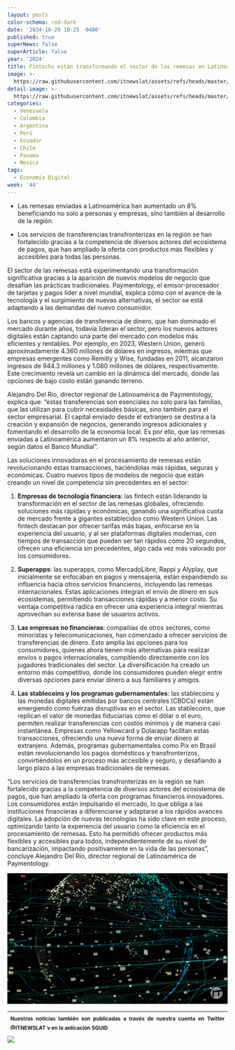 ```yaml
---
layout: posts
color-schema: red-dark
date: '2024-10-29 10:25 -0400'
published: true
superNews: false
superArticle: false
year: '2024'
title: Fintechs están transformando el sector de las remesas en Latinoamérica
image: >-
  https://raw.githubusercontent.com/itnewslat/assets/refs/heads/master/img/540x320/fintechs-p.jpg
detail-image: >-
  https://raw.githubusercontent.com/itnewslat/assets/refs/heads/master/img/1024x680/fintechs-g.jpg
categories:
  - Venezuela
  - Colombia
  - Argentina
  - Perú
  - Ecuador
  - Chile
  - Panama
  - Mexico
tags:
  - Economía Digital
week: '44'
---
```

- Las remesas enviadas a Latinoamérica han aumentado un 8% beneficiando no solo a personas y empresas, sino también al desarrollo de la región.

- Los servicios de transferencias transfronterizas en la región se han fortalecido gracias a la competencia de diversos actores del ecosistema de pagos, que han ampliado la oferta con productos más flexibles y accesibles para todas las personas.

El sector de las remesas está experimentando una transformación significativa gracias a la aparición de nuevos modelos de negocio que desafían las prácticas tradicionales. Paymentology, el emisor-procesador de tarjetas y pagos líder a nivel mundial, explica cómo con el avance de la tecnología y el surgimiento de nuevas alternativas, el sector se está adaptando a las demandas del nuevo consumidor.

Los bancos y agencias de transferencia de dinero, que han dominado el mercado durante años, todavía lideran el sector, pero los nuevos actores digitales están captando una parte del mercado con modelos más eficientes y rentables. Por ejemplo, en 2023, Western Union, generó aproximadamente 4.360 millones de dólares en ingresos, mientras que empresas emergentes como Remitly y Wise, fundadas en 2011, alcanzaron ingresos de 944.3 millones y 1.080 millones de dólares, respectivamente. Este crecimiento revela un cambio en la dinámica del mercado, donde las opciones de bajo costo están ganando terreno.

Alejandro Del Río, director regional de Latinoamérica de Paymentology, explica que: “estas transferencias son esenciales no solo para las familias, que las utilizan para cubrir necesidades básicas, sino también para el sector empresarial. El capital enviado desde el extranjero se destina a la creación y expansión de negocios, generando ingresos adicionales y fomentando el desarrollo de la economía local. Es por ello, que las remesas enviadas a Latinoamérica aumentaron un 8% respecto al año anterior, según datos el Banco Mundial”.

Las soluciones innovadoras en el procesamiento de remesas están revolucionando estas transacciones, haciéndolas más rápidas, seguras y económicas. Cuatro nuevos tipos de modelos de negocio que están creando un nivel de competencia sin precedentes en el sector:

1. **Empresas de tecnología financiera**: las fintech están liderando la transformación en el sector de las remesas globales, ofreciendo soluciones más rápidas y económicas, ganando una significativa cuota de mercado frente a gigantes establecidos como Western Union. Las fintech destacan por ofrecer tarifas más bajas, enfocarse en la experiencia del usuario, y al ser plataformas digitales modernas, con tiempos de transacción que pueden ser tan rápidos como 20 segundos, ofrecen una eficiencia sin precedentes, algo cada vez más valorado por los consumidores.

2. **Superapps**: las superapps, como MercadoLibre, Rappi y Alyplay, que inicialmente se enfocaban en pagos y mensajería, están expandiendo su influencia hacia otros servicios financieros, incluyendo las remesas internacionales. Estas aplicaciones integran el envío de dinero en sus ecosistemas, permitiendo transacciones rápidas y a menor costo. Su ventaja competitiva radica en ofrecer una experiencia integral mientras aprovechan su extensa base de usuarios activos.

3. **Las empresas no financieras**: compañías de otros sectores, como minoristas y telecomunicaciones, han comenzado a ofrecer servicios de transferencias de dinero. Esto amplía las opciones para los consumidores, quienes ahora tienen más alternativas para realizar envíos o pagos internacionales, compitiendo directamente con los jugadores tradicionales del sector. La diversificación ha creado un entorno más competitivo, donde los consumidores pueden elegir entre diversas opciones para enviar dinero a sus familiares y amigos.

4. **Las stablecoins y los programas gubernamentales**: las stablecoins y las monedas digitales emitidas por bancos centrales (CBDCs) están emergiendo como fuerzas disruptivas en el sector. Las stablecoins, que replican el valor de monedas fiduciarias como el dólar o el euro, permiten realizar transferencias con costos mínimos y de manera casi instantánea. Empresas como Yellowcard y Dolarapp facilitan estas transacciones, ofreciendo una nueva forma de enviar dinero al extranjero. Además, programas gubernamentales como Pix en Brasil están revolucionando los pagos domésticos y transfronterizos, convirtiéndolos en un proceso más accesible y seguro, y desafiando a largo plazo a las empresas tradicionales de remesas.

“Los servicios de transferencias transfronterizas en la región se han fortalecido gracias a la competencia de diversos actores del ecosistema de pagos, que han ampliado la oferta con programas financieros innovadores. Los consumidores están impulsando el mercado, lo que obliga a las instituciones financieras a diferenciarse y adaptarse a los rápidos avances digitales. La adopción de nuevas tecnologías ha sido clave en este proceso, optimizando tanto la experiencia del usuario como la eficiencia en el procesamiento de remesas. Esto ha permitido ofrecer productos más flexibles y accesibles para todos, independientemente de su nivel de bancarización, impactando positivamente en la vida de las personas”, concluye Alejandro Del Río, director regional de Latinoamérica de Paymentology.

![](https://raw.githubusercontent.com/itnewslat/assets/refs/heads/master/img/540x320/fintechs-p.jpg)

<table style="height: 42px;" width="569">
<tbody>
<tr>
<td style="text-align: justify;"><sub><strong>Nuestras noticias también son publicadas a través de nuestra cuenta en Twitter <a href="https://twitter.com/itnewslat?lang=es">@ITNEWSLAT</a> y en la aplicación <a href="https://squidapp.co/en/">SQUID</a></strong></sub></td>
</tr>
</tbody>
</table>

<img src="https://tracker.metricool.com/c3po.jpg?hash=56f88a41e39ab42c063cc51676587a04"/>